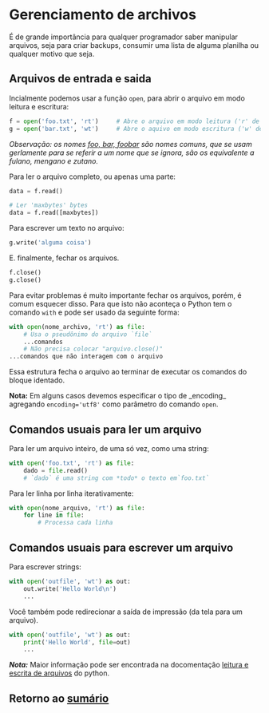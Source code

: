 # Gerenciamento de archivos

É de grande importância para qualquer programador saber manipular arquivos, seja para criar backups, consumir uma lista de alguma planilha ou qualquer motivo que seja. 

## Arquivos de entrada e saida

Incialmente podemos usar a função `open`, para abrir o arquivo em modo leitura e escritura:

```python
f = open('foo.txt', 'rt')     # Abre o arquivo em modo leitura ('r' de read, 't' de text)
g = open('bar.txt', 'wt')     # Abre o aquivo em modo escritura ('w' de write, 't' de text)
```

_Observação: os nomes [foo, bar, foobar](https://es.wikipedia.org/wiki/Foo) são nomes comuns, que se usam gerlamente para se referir a um nome que se ignora, são os equivalente a fulano, mengano e zutano._

Para ler o arquivo completo, ou apenas uma parte:

```python
data = f.read()

# Ler 'maxbytes' bytes
data = f.read([maxbytes])
```

Para escrever um texto no arquivo:

```python
g.write('alguma coisa')
```

E. finalmente, fechar os arquivos.

```python
f.close()
g.close()
```

Para evitar problemas é muito importante fechar os arquivos, porém, é comum esquecer disso. Para que isto não aconteça o Python tem o comando `with` e pode ser usado da seguinte forma:

```python
with open(nome_archivo, 'rt') as file:
    # Usa o pseudônimo do arquivo `file`
    ...comandos
    # Não precisa colocar "arquivo.close()"
...comandos que não interagem com o arquivo
```

Essa estrutura fecha o arquivo ao terminar de executar os comandos do bloque identado.

**Nota:** Em alguns casos devemos especificar o tipo de \_encoding\_ agregando `encoding='utf8'` como parâmetro do comando `open`.

## Comandos usuais para ler um arquivo

Para ler um arquivo inteiro, de uma só vez, como uma string:

```python
with open('foo.txt', 'rt') as file:
    dado = file.read()
    # `dado` é uma string com *todo* o texto em`foo.txt`
```

Para ler linha por linha iterativamente:

```python
with open(nome_arquivo, 'rt') as file:
    for line in file:
        # Processa cada linha
```

## Comandos usuais para escrever um arquivo

Para escrever strings:

```python
with open('outfile', 'wt') as out:
    out.write('Hello World\n')
    ...
```

Você também pode redirecionar a saída de impressão (da tela para um arquivo).

```python
with open('outfile', 'wt') as out:
    print('Hello World', file=out)
    ...
```

***Nota:*** Maior informação pode ser encontrada na docomentação [leitura e escrita de arquivos](https://docs.python.org/3/tutorial/inputoutput.html#reading-and-writing-files) do python.

## Retorno ao [sumário](./00_Resumo.md)